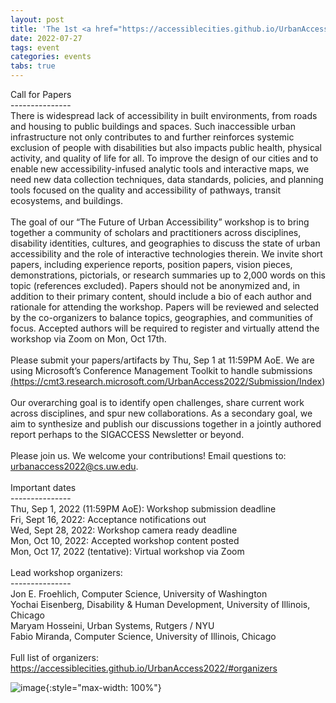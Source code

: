 ```yaml
---
layout: post
title: 'The 1st <a href="https://accessiblecities.github.io/UrbanAccess2022/"> ASSETS&rsquo;22 Workshop</a>  on The Future of Urban Accessibility'
date: 2022-07-27
tags: event
categories: events
tabs: true
---
```


Call for Papers<br>
---------------<br>
There is widespread lack of accessibility in built environments, from roads and housing to public buildings and spaces. Such inaccessible urban infrastructure not only contributes to and further reinforces systemic exclusion of people with disabilities but also impacts public health, physical activity, and quality of life for all. To improve the design of our cities and to enable new accessibility-infused analytic tools and interactive maps, we need new data collection techniques, data standards, policies, and planning tools focused on the quality and accessibility of pathways, transit ecosystems, and buildings.<br><br>
The goal of our &ldquo;The Future of Urban Accessibility&rdquo; workshop is to bring together a community of scholars and practitioners across disciplines, disability identities, cultures, and geographies to discuss the state of urban accessibility and the role of interactive technologies therein. We invite short papers, including experience reports, position papers, vision pieces,  demonstrations, pictorials, or research summaries up to 2,000 words on this topic (references excluded). Papers should not be anonymized and, in addition to their primary content, should include a bio of each author and rationale for attending the workshop. Papers will be reviewed and selected by the co-organizers to balance topics, geographies, and communities of focus. Accepted authors will be required to register and virtually attend the workshop via Zoom on Mon, Oct 17th.<br><br>
Please submit your papers/artifacts by Thu, Sep 1 at 11:59PM AoE. We are using Microsoft&rsquo;s Conference Management Toolkit to handle submissions <a href="https://cmt3.research.microsoft.com/UrbanAccess2022/Submission/Index">(https://cmt3.research.microsoft.com/UrbanAccess2022/Submission/Index)</a><br><br>
Our overarching goal is to identify open challenges, share current work across disciplines, and spur new collaborations. As a secondary goal, we aim to synthesize and publish our discussions together in a jointly authored report perhaps to the SIGACCESS Newsletter or beyond.<br><br>
Please join us. We welcome your contributions! Email questions to: <a href="mailto:urbanaccess2022@cs.uw.edu">urbanaccess2022@cs.uw.edu</a>.<br><br>
Important dates<br>
---------------<br>
Thu, Sep 1, 2022 (11:59PM AoE): Workshop submission deadline<br>
Fri, Sept 16, 2022: Acceptance notifications out<br>
Wed, Sept 28, 2022: Workshop camera ready deadline<br>
Mon, Oct 10, 2022: Accepted workshop content posted<br>
Mon, Oct 17, 2022 (tentative): Virtual workshop via Zoom<br><br>
Lead workshop organizers:<br>
---------------<br>
Jon E. Froehlich, Computer Science, University of Washington<br>
Yochai Eisenberg, Disability & Human Development, University of Illinois, Chicago<br>
Maryam Hosseini, Urban Systems, Rutgers / NYU<br>
Fabio Miranda, Computer Science, University of Illinois, Chicago<br><br>
Full list of organizers: <a href="https://accessiblecities.github.io/UrbanAccess2022/#organizers">https://accessiblecities.github.io/UrbanAccess2022/#organizers</a>

![image](https://www.evl.uic.edu/output/originals/urbanaccess_logo-2.png-srcw.jpg){:style="max-width: 100%"}

